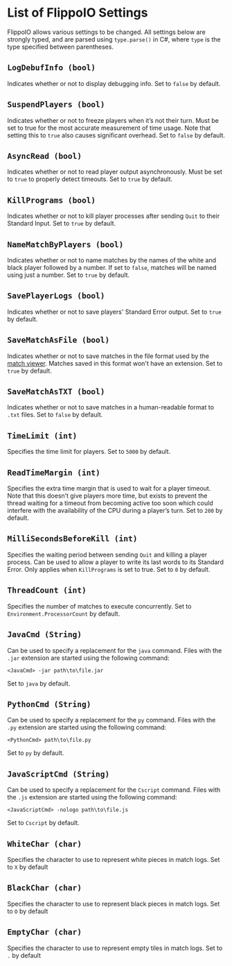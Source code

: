 # List of FlippoIO Settings

FlippoIO allows various settings to be changed. All settings below are strongly typed, and are parsed using `type.parse()` in C#, where `type` is the type specified between parentheses.

## `LogDebufInfo (bool)`

Indicates whether or not to display debugging info. Set to `false` by default.

## `SuspendPlayers (bool)`

Indicates whether or not to freeze players when it’s not their turn. Must be set to true for the most accurate measurement of time usage. Note that setting this to `true` also causes significant overhead. Set to `false` by default.

## `AsyncRead (bool)`

Indicates whether or not to read player output asynchronously. Must be set to `true` to properly detect timeouts. Set to `true` by default.

## `KillPrograms (bool)`

Indicates whether or not to kill player processes after sending `Quit` to their Standard Input. Set to `true` by default.

## `NameMatchByPlayers (bool)`

Indicates whether or not to name matches by the names of the white and black player followed by a number. If set to `false`, matches will be named using just a number. Set to `true` by default.

## `SavePlayerLogs (bool)`

Indicates whether or not to save players' Standard Error output. Set to `true` by default.

## `SaveMatchAsFile (bool)`

Indicates whether or not to save matches in the file format used by the [match viewer](INSERT_LINK_HERE). Matches saved in this format won't have an extension. Set to `true` by default.

## `SaveMatchAsTXT (bool)`

Indicates whether or not to save matches in a human-readable format to `.txt` files. Set to `false` by default.

## `TimeLimit (int)`

Specifies the time limit for players. Set to `5000` by default.

## `ReadTimeMargin (int)`

Specifies the extra time margin that is used to wait for a player timeout. Note that this doesn’t give players more time, but exists to prevent the thread waiting for a timeout from becoming active too soon which could interfere with the availability of the CPU during a player’s turn. Set to `200` by default.

## `MilliSecondsBeforeKill (int)`

Specifies the waiting period between sending `Quit` and killing a player process. Can be used to allow a player to write its last words to its Standard Error. Only applies when `KillPrograms` is set to true. Set to `0` by default.

## `ThreadCount (int)`

Specifies the number of matches to execute concurrently. Set to `Environment.ProcessorCount` by default.

## `JavaCmd (String)`

Can be used to specify a replacement for the `java` command. Files with the `.jar` extension are started using the following command:
```
<JavaCmd> -jar path\to\file.jar
```
Set to `java` by default.

## `PythonCmd (String)`

Can be used to specify a replacement for the `py` command. Files with the `.py` extension are started using the following command:
```
<PythonCmd> path\to\file.py
```
Set to `py` by default.

## `JavaScriptCmd (String)`

Can be used to specify a replacement for the `Cscript` command. Files with the `.js` extension are started using the following command:
```
<JavaScriptCmd> -nologo path\to\file.js
```
Set to `Cscript` by default.

## `WhiteChar (char)`

Specifies the character to use to represent white pieces in match logs. Set to `X` by default

## `BlackChar (char)`

Specifies the character to use to represent black pieces in match logs. Set to `O` by default

## `EmptyChar (char)`

Specifies the character to use to represent empty tiles in match logs. Set to `.` by default
